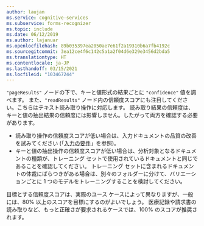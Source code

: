 ```yaml
---
author: laujan
ms.service: cognitive-services
ms.subservice: forms-recognizer
ms.topic: include
ms.date: 06/12/2019
ms.author: lajanuar
ms.openlocfilehash: 89b035397ea2050ae7e61f2a19310b6a7fb4192c
ms.sourcegitcommit: 3ea12ce4f6c142c5a1a2f04d6e329e3456d2bda5
ms.translationtype: HT
ms.contentlocale: ja-JP
ms.lasthandoff: 03/15/2021
ms.locfileid: "103467244"
---
```

`"pageResults"` ノードの下で、キーと値形式の結果ごとに `"confidence"` 値を調べます。 また、`"readResults"` ノード内の信頼度スコアにも注目してください。こちらはテキスト読み取り操作に対応します。 読み取り結果の信頼度は、キーと値の抽出結果の信頼度には影響しません。したがって両方を確認する必要があります。
* 読み取り操作の信頼度スコアが低い場合は、入力ドキュメントの品質の改善を試みてください (「[入力の要件](../overview.md#input-requirements)」を参照)。
* キーと値の抽出操作の信頼度スコアが低い場合は、分析対象となるドキュメントの種類が、トレーニング セットで使用されているドキュメントと同じであることを確認してください。 トレーニング セットに含まれるドキュメントの体裁にばらつきがある場合は、別々のフォルダーに分けて、バリエーションごとに 1 つのモデルをトレーニングすることを検討してください。

目標とする信頼度スコアは、実際のユース ケースによって異なりますが、一般には、80% 以上のスコアを目標にするのがよいでしょう。 医療記録や請求書の読み取りなど、もっと正確さが要求されるケースでは、100% のスコアが推奨されます。